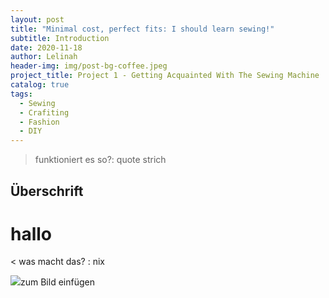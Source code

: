 ```yaml
---
layout: post
title: "Minimal cost, perfect fits: I should learn sewing!"
subtitle: Introduction
date: 2020-11-18
author: Lelinah
header-img: img/post-bg-coffee.jpeg
project_title: Project 1 - Getting Acquainted With The Sewing Machine
catalog: true
tags:
  - Sewing
  - Crafiting
  - Fashion
  - DIY
---
```

> funktioniert es so?: quote strich

## Überschrift

# hallo

< was macht das? : nix

![](link)zum Bild einfügen

